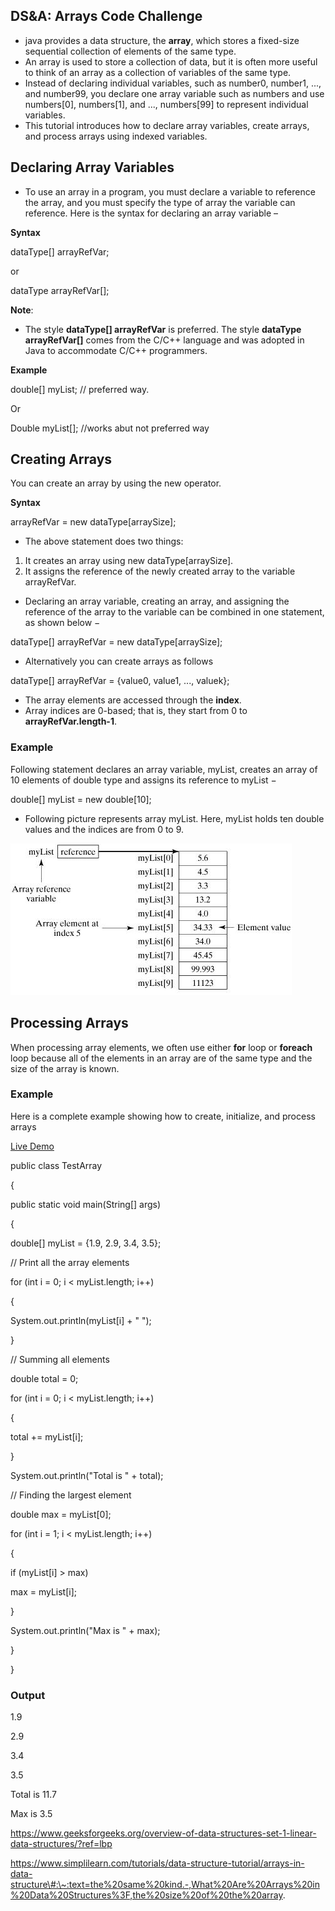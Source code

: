 ## DS&A: Arrays Code Challenge

-   java provides a data structure, the **array**, which stores a fixed-size sequential collection of elements of the same type.
-   An array is used to store a collection of data, but it is often more useful to think of an array as a collection of variables of the same type.
-   Instead of declaring individual variables, such as number0, number1, ..., and number99, you declare one array variable such as numbers and use numbers[0], numbers[1], and ..., numbers[99] to represent individual variables.
-   This tutorial introduces how to declare array variables, create arrays, and process arrays using indexed variables.

## Declaring Array Variables

-   To use an array in a program, you must declare a variable to reference the array, and you must specify the type of array the variable can reference. Here is the syntax for declaring an array variable –

**Syntax**

dataType[] arrayRefVar;

or

dataType arrayRefVar[];

**Note**:

-   The style **dataType[] arrayRefVar** is preferred. The style **dataType arrayRefVar[]** comes from the C/C++ language and was adopted in Java to accommodate C/C++ programmers.

**Example**

double[] myList; // preferred way.

Or

Double myList[]; //works abut not preferred way

## Creating Arrays

You can create an array by using the new operator.

**Syntax**

arrayRefVar = new dataType[arraySize];

-   The above statement does two things:
1.  It creates an array using new dataType[arraySize].
2.  It assigns the reference of the newly created array to the variable arrayRefVar.
-   Declaring an array variable, creating an array, and assigning the reference of the array to the variable can be combined in one statement, as shown below −

dataType[] arrayRefVar = new dataType[arraySize];

-   Alternatively you can create arrays as follows

dataType[] arrayRefVar = {value0, value1, ..., valuek};

-   The array elements are accessed through the **index**.
-   Array indices are 0-based; that is, they start from 0 to **arrayRefVar.length-1**.

### Example

Following statement declares an array variable, myList, creates an array of 10 elements of double type and assigns its reference to myList −

double[] myList = new double[10];

-   Following picture represents array myList. Here, myList holds ten double values and the indices are from 0 to 9.

![Java Array](media/aab3f072a85bd9024a2245021d37db17.jpeg)

## Processing Arrays

When processing array elements, we often use either **for** loop or **foreach** loop because all of the elements in an array are of the same type and the size of the array is known.

### Example

Here is a complete example showing how to create, initialize, and process arrays

[Live Demo](http://tpcg.io/aXdX5u)

public class TestArray

{

public static void main(String[] args)

{

double[] myList = {1.9, 2.9, 3.4, 3.5};

// Print all the array elements

for (int i = 0; i \< myList.length; i++)

{

System.out.println(myList[i] + " ");

}

// Summing all elements

double total = 0;

for (int i = 0; i \< myList.length; i++)

{

total += myList[i];

}

System.out.println("Total is " + total);

// Finding the largest element

double max = myList[0];

for (int i = 1; i \< myList.length; i++)

{

if (myList[i] \> max)

max = myList[i];

}

System.out.println("Max is " + max);

}

}

### Output

1.9

2.9

3.4

3.5

Total is 11.7

Max is 3.5

<https://www.geeksforgeeks.org/overview-of-data-structures-set-1-linear-data-structures/?ref=lbp>

https://www.simplilearn.com/tutorials/data-structure-tutorial/arrays-in-data-structure\#:\~:text=the%20same%20kind.-,What%20Are%20Arrays%20in%20Data%20Structures%3F,the%20size%20of%20the%20array.
